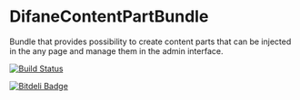 DifaneContentPartBundle
=======================

Bundle that provides possibility to create content parts that can be injected in the any page and manage them in the admin interface.

[![Build Status](https://secure.travis-ci.org/Difane/DifaneContentPartBundle.png?branch=master)](http://travis-ci.org/Difane/DifaneContentPartBundle)

[![Bitdeli Badge](https://d2weczhvl823v0.cloudfront.net/Difane/difanecontentpartbundle/trend.png)](https://bitdeli.com/free "Bitdeli Badge")

